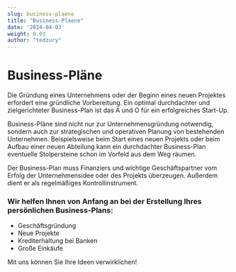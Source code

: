 ```yaml
---
slug: business-plaene
title: "Business-Plaene"
date: '2024-04-03'
weight: 0.03
author: "tedzury"
---
```

# Business-Pläne

Die Gründung eines Unternehmens oder der Beginn eines neuen Projektes erfordert eine
gründliche Vorbereitung. Ein optimal durchdachter und zielgerichteter Business-Plan ist
das A und O für ein erfolgreiches Start-Up.

Business-Pläne sind nicht nur zur Unternehmensgründung notwendig, sondern auch zur
strategischen und operativen Planung von bestehenden Unternehmen. Beispielsweise beim
Start eines neuen Projekts oder beim Aufbau einer neuen Abteilung kann ein durchdachter
Business-Plan eventuelle Stolpersteine schon im Vorfeld aus dem Weg räumen.

Der Business-Plan muss Finanziers und wichtige Geschäftspartner vom Erfolg der
Unternehmensidee oder des Projekts überzeugen. Außerdem dient er als regelmäßiges
Kontrollinstrument.

### Wir helfen Ihnen von Anfang an bei der Erstellung Ihres persönlichen Business-Plans:

- Geschäftsgründung
- Neue Projekte
- Krediterhaltung bei Banken
- Große Einkäufe


Mit uns können Sie Ihre Ideen verwirklichen!
